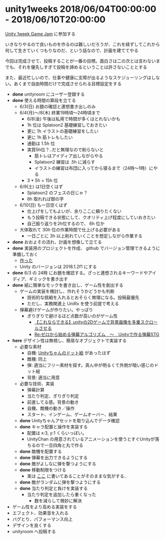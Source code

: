 # unity1weeks 2018/06/04T00:00:00 - 2018/06/10T20:00:00
[Unity 1week Game Jam](https://unityroom.com/unity1weeks) に参加する

いきなりやるので良いものを作るのは難しいだろうが、これを経ずしてこれから何して生きていくつもりなのだ、という話なので、計画を建ててやる

今回は完成させて、投稿することが一番の目標。面白さは二の次とは言わないまでも、それを優先しすぎて投稿を諦めるということは許さないこととする

また、最近忙しいので、仕事や健康に支障が出るようなスケジューリングはしない。あくまで自由時間だけで完成させられる目標設定をする

- __done__ unityroom にユーザー登録する
- __done__ 使える時間の算段を立てる
    - 6/3(日) お題の確認と連想書き出しのみ
    - 6/4(月)〜/8(木) 終業19時頃〜24時頃まで
        - 6/8(金) 午後は私用で時間が多くはとれないかも
        - 1h 位は Splatoon2 基礎練習しておきたい
        - 更に 1h イラストの基礎練習をしたい
        - 更に 1h 筋トレもしたい
        - 通勤は 1.5h 位
        - 実質5h位？..だと無理なので削らないと
            - 筋トレはアイディア出しながらやる
            - Splatoon2 練習は .5h に減らす
            - イラストの練習は布団に入ってから寝るまで（24時〜1時）にやる
        - 3 * 5h = 15h 位
    - 6/9(土) は1日空くはず
        - Splatoon2 のフェスの日じゃ？
        - 8h 取れれば御の字
    - 6/10(日) も一日空くはず
        - 仕上げをしてもよいが、余りここに頼りたくない
        - もう投稿できる状態にして、クオリティ上げ程度にしていおきたい
        - 自己振り返りを2h位するので、 6h 位か
    - 大体取れて 30h 位の作業時間で仕上げる必要がある
        - 一日ごとに 3h 以上削れていくことを想定しながら作業する
- __done__ おおよその流れ、計画を想像して立てる
- __done__ 実装用のプロジェクトを作成、 github でバージョン管理できるように準備しておく
    - [作った](https://github.com/kmnk/unity1weeks_20180604)
    - Unity のバージョンは 2018.1.2f1 にする
- __done__ 6/3 の 24時 にお題を確認する。ざっと連想されるキーワードやアイディア、ギミックを書き出す
- __done__ 紙に簡単なモックを書き出し、ゲーム性を創出する
    - ゲームの実装を検討し、作れそうかどうかも判断
        - 技術的な挑戦を入れるとおそらく無理になる。投稿最優先
        - ただし、実務関連上 UniRx を使う前提で考える
    - 弾幕避けゲームが作りたい。やっぱり
        - ぎりぎりで避けるほど点数が高いのがゲーム性
            - [【これならできる】unityの2Dゲームで背景画像を多重スクロールさせる](http://noranuk0.hatenablog.com/entry/2016/10/24/225249)
            - [Re:ゼロから始める弾幕アルゴリズム　～　Unityで作る弾幕STG](http://noranuk0.hatenablog.com/entry/2016/10/29/235004)
- __here__ デザイン性は無視し、簡易なオブジェクトで実装する
    - 必要な素材
        - 自機: [Unityちゃんのドット絵](http://unity-chan.com/download/index.php) があったはず
        - 敵機: 同上
        - 弾: 適当にフリー素材を探す。真ん中が明るくて外側が暗い感じのドット絵
        - 背景: 適当に用意
    - 必要な技術、実装
        - 弾幕計算
        - 当たり判定、ぎりぎり判定
        - 前進してる感。背景の動き
        - 自機、敵機の動き／操作
        - スタート、インゲーム、ゲームオーバー、結果
    - __done__ Unityちゃんアセットを取り込んでデータ確認
    - __done__ キャラ配置と操作を実装する
        - 配置は x:3, y:1 くらいっぽい。
        - UnityChan の用意されているアニメーションを使うとすぐUnityが落ちるので一旦四角と丸で作る
    - __done__ 敵機を配置する
    - __done__ 弾幕を出力できるようにする
    - __done__ 敵がよしなに弾を撃つようにする
    - __done__ 移動制限をつける
        - 実は [ここ](https://unity3d.com/jp/learn/tutorials/projects/2d-shooting-game/limiting-player-movement-and-other-corrections) に書いてあることがそのままな気がする..
    - __done__ 敵がランダムに弾を撃つようにする
    - __done__ 当たり判定と負けを実装する
        - 当たり判定を追加したら重くなった
            - 数を減らして微妙に解決
- ゲーム性をより高める実装をする
- エフェクト、効果音を入れる
- バグとり、パフォーマンス向上
- デザインを良くする
- unityroom へ投稿する
